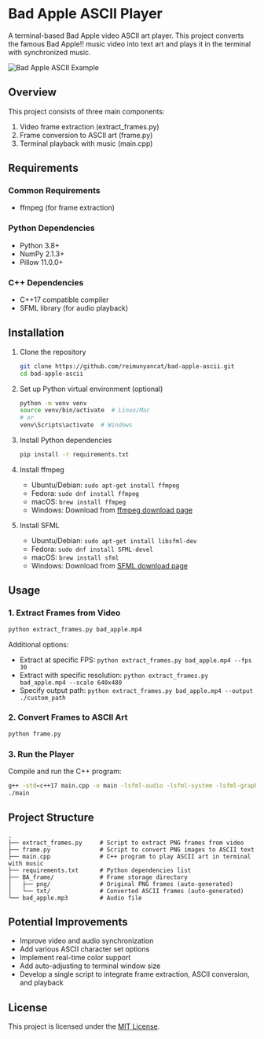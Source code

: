 # Bad Apple ASCII Player

A terminal-based Bad Apple video ASCII art player. This project converts the famous Bad Apple!! music video into text art and plays it in the terminal with synchronized music.

![Bad Apple ASCII Example](https://via.placeholder.com/800x400)

## Overview

This project consists of three main components:
1. Video frame extraction (extract_frames.py)
2. Frame conversion to ASCII art (frame.py)
3. Terminal playback with music (main.cpp)

## Requirements

### Common Requirements
- ffmpeg (for frame extraction)

### Python Dependencies
- Python 3.8+
- NumPy 2.1.3+
- Pillow 11.0.0+

### C++ Dependencies
- C++17 compatible compiler
- SFML library (for audio playback)

## Installation

1. Clone the repository
   ```bash
   git clone https://github.com/reimunyancat/bad-apple-ascii.git
   cd bad-apple-ascii
   ```

2. Set up Python virtual environment (optional)
   ```bash
   python -m venv venv
   source venv/bin/activate  # Linux/Mac
   # or
   venv\Scripts\activate  # Windows
   ```

3. Install Python dependencies
   ```bash
   pip install -r requirements.txt
   ```

4. Install ffmpeg
   - Ubuntu/Debian: `sudo apt-get install ffmpeg`
   - Fedora: `sudo dnf install ffmpeg`
   - macOS: `brew install ffmpeg`
   - Windows: Download from [ffmpeg download page](https://ffmpeg.org/download.html)

5. Install SFML
   - Ubuntu/Debian: `sudo apt-get install libsfml-dev`
   - Fedora: `sudo dnf install SFML-devel`
   - macOS: `brew install sfml`
   - Windows: Download from [SFML download page](https://www.sfml-dev.org/download.php)

## Usage

### 1. Extract Frames from Video

```bash
python extract_frames.py bad_apple.mp4
```

Additional options:
- Extract at specific FPS: `python extract_frames.py bad_apple.mp4 --fps 30`
- Extract with specific resolution: `python extract_frames.py bad_apple.mp4 --scale 640x480`
- Specify output path: `python extract_frames.py bad_apple.mp4 --output ./custom_path`

### 2. Convert Frames to ASCII Art

```bash
python frame.py
```

### 3. Run the Player

Compile and run the C++ program:

```bash
g++ -std=c++17 main.cpp -o main -lsfml-audio -lsfml-system -lsfml-graphics -lsfml-window
./main
```

## Project Structure

```
.
├── extract_frames.py     # Script to extract PNG frames from video
├── frame.py              # Script to convert PNG images to ASCII text
├── main.cpp              # C++ program to play ASCII art in terminal with music
├── requirements.txt      # Python dependencies list
├── BA_frame/             # Frame storage directory
│   ├── png/              # Original PNG frames (auto-generated)
│   └── txt/              # Converted ASCII frames (auto-generated)
└── bad_apple.mp3         # Audio file
```

## Potential Improvements

- Improve video and audio synchronization
- Add various ASCII character set options
- Implement real-time color support
- Add auto-adjusting to terminal window size
- Develop a single script to integrate frame extraction, ASCII conversion, and playback

## License

This project is licensed under the [MIT License](LICENSE).
